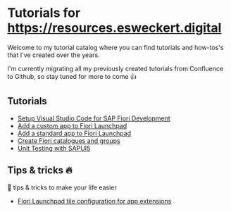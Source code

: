 # Tutorials for https://resources.esweckert.digital
Welcome to my tutorial catalog where you can find tutorials and how-tos's that I've created over the years.

I'm currently migrating all my previously created tutorials from Confluence to Github, so stay tuned for more to come :thumbsup:

## Tutorials
- [Setup Visual Studio Code for SAP Fiori Development](Setup-Vs-Code/README.md)
- [Add a custom app to Fiori Launchpad](add-a-custom-app-to-launchpad/README.md)
- [Add a standard app to Fiori Launchpad](add-a-standard-app-to-launchpad/README.md)
- [Create Fiori catalogues and groups](create-launchpad-catalogs/README.md)
- [Unit Testing with SAPUI5](unit-testing-sapui5/README.md)


## Tips & tricks :fire:

:punch: tips & tricks to make your life easier
- [Fiori Launchpad tile configuration for app extensions](hot/tile-configuration-app-extension.md)
